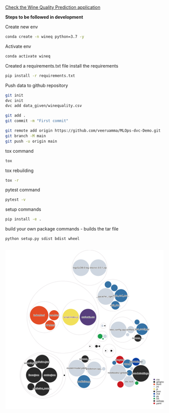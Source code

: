 [Check the Wine Quality Prediction application](https://wine-quality-veerumma.herokuapp.com/)

**Steps to be followed in development**


Create new env

```bash
conda create -n wineq python=3.7 -y
```

Activate env
```bash
conda activate wineq
```

Created a requirements.txt file
install the requirements 
```bash
pip install -r requirements.txt
```

Push data to github repository

```bash
git init
dvc init
dvc add data_given/winequality.csv
```

```bash
git add .
git commit -m "First commit"
```

```bash
git remote add origin https://github.com/veeruamma/MLOps-dvc-Demo.git
git branch -M main
git push -u origin main
```
tox command
```bash
tox
```
tox rebuilding
```bash
tox -r
```
pytest command
```bash
pytest -v
```

setup commands
```bash
pip install -e .

```
build your own package commands - builds the tar file
```bash
python setup.py sdist bdist wheel
```

```bash

```

![Visualization of the codebase](./diagram.svg)


